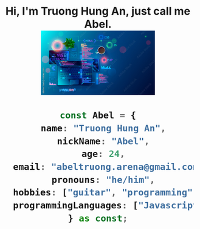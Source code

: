 <h1 align="center">Hi, I'm Truong Hung An, just call me Abel.

<div align="center">
  <img src="./assets/coding.jpeg" width="300px" paddingTop="30px" />
</div>

```typescript
const Abel = {
  name: "Truong Hung An",
  nickName: "Abel",
  age: 24,
  email: "abeltruong.arena@gmail.com",
  pronouns: "he/him",
  hobbies: ["guitar", "programming", "badminton"],
  programmingLanguages: ["Javascript", "Typescript"],
} as const;
```
